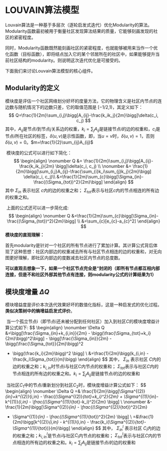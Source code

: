 # LOUVAIN算法模型

​		Louvain算法是一种基于多层次（逐轮启发式迭代）优化Modularity的算法。Modularity函数最初被用于衡量社区发现算法结果的质量，它能够刻画发现的社区的紧密程度。

同时，Modularity函数既然能刻画社区的紧密程度，也就能够被用来当作一个优化函数（目标函数），即将结点加入它的某个邻居所在的社区中，如果能够提升当前社区结构的modularity。则说明这次迭代优化是可接受的。

下面我们来讨论Louvain算法模型的核心组件。

## Modularity的定义

​		模块度是评估一个社区网络划分好坏的度量方法，它的物理含义是社区内节点的连边数与随机情况下的边数只差，它的取值范围是 [−1/2,1)，其定义如下：
$$
Q=\frac{1}{2m}\sum_{i,j}\bigg[A_{ij}-\frac{k_ik_j}{2m}\bigg]\delta(c_i, c_j)
$$
其中，$A_{ij}$是节点$i$到节点$j$关系边的权重，$k_i=\sum_{j}A_{ij}$是链接节点$i$的边的权重和，$c_i$是节点$i$所在社区的标签，$\delta(u,v)$是示性函数，即，当$u=v$时，$\delta(u,v)=1$，否则$\delta(u,v)=0$。$m=\frac{1}{2}\sum_{ij}A_{ij}$

​		模块度的公式可以进行如下简化：
$$
\begin{align}
\nonumber Q &= \frac{1}{2m}\sum_{i,j}\bigg[A_{ij}-\frac{k_ik_j}{2m} \bigg]\delta(c_i, c_j) \\
\nonumber  &= \frac{1}{2m}\bigg[\sum_{i,j}A_{ij}-\frac{\sum_{i}k_i\sum_{j}k_j}{2m}\bigg] \delta(c_i, c_j)\\
  &=\frac{1}{2m}\sum_{c}\bigg[\Sigma_{in}-\frac{(\Sigma_{tot})^2}{2m}\bigg]
\end{align}
$$
其中 $\Sigma_{in}$ 表示社区 $c$内的边的权重之和； $\Sigma_{tot}$表示与社区$c$内的节点相连的所有边的权重之和。

​		上面的公式还可以进一步简化成:
$$
\begin{align}
\nonumber Q &=\frac{1}{2m}\sum_{c}\bigg[\Sigma_{in}-\frac{(\Sigma_{tot})^2}{2m}\bigg] \\
  &=\sum_{c}[e_{c}-a_{c}^2]
\end{align}
$$
**模块度的直观理解：**

​		首先modularity是针对一个社区的所有节点进行了累加计算。其计算公式背后体现了这种思想：社区内部边的权重减去所有与社区节点相连的边的权重和，对无向图更好理解，即社区内部边的度数减去社区内节点的总度数。

​		**可以直观去想象一下，如果一个社区节点完全是“封闭的（即所有节点都互相内部连接，但是不和社区外部其他节点有连接，则modularity公式的计算结果为1）**



## 模块度增量 $\Delta Q$

​		模块增益度是评价本次迭代效果好坏的数值化指标，这是一种启发式的优化过程。**类似决策树中的熵增益启发式评价**。

​		当一个孤立节点i（即节点i还未被分配到任何社区）加入到社区$C$的模块度增益计算公式如下:
$$
\begin{align}
\nonumber \Delta Q &=\bigg[\frac{\Sigma_{in}+k_{i,in}}{2m} - \bigg(\frac{\Sigma_{tot}+k_i}{2m}\bigg)^2\bigg] - \bigg[\frac{\Sigma_{in}}{2m} - \bigg(\frac{\Sigma_{tot}}{2m}\bigg)^2
- \bigg(\frac{k_i}{2m}\bigg)^2
\bigg] \\
&=\frac{1}{2m}\bigg(k_{i,in} - \frac{k_i\Sigma_{tot}}{m}\bigg)
\end{align}
$$
其中， $\Sigma_{in}$ 表示社区 $C$内的边的权重之和；$k_{i,in}$时节点i与社区C内节点的权重和； $\Sigma_{tot}$表示与社区$C$内的节点相连的所有边的权重之和。$k_i=\sum_{j}A_{ij}$是链接节点$i$的边的权重和

​		当社区$C_{1}$中的节点$i$重新划分到社区$C_2$时，模块度增益计算公式如下：
$$
\begin{align}
\nonumber \Delta Q =& \frac{1}{2m}\bigg[\Sigma^{(2)}_{in}+k^{(2)}_{i,in} - \frac{(\Sigma^{(2)}_{tot}+k_i)^2}{2m} + \Sigma^{(1)}_{in}-k^{(1)}_{i,in} - \frac{(\Sigma^{(1)}_{tot}-k_i)^2}{2m} \bigg] \\
\nonumber &- \frac{1}{2m}\bigg[\Sigma^{(2)}_{in} - \frac{(\Sigma^{(2)}_{tot})^2}{2m}
+ \Sigma^{(1)}_{in} - \frac{(\Sigma^{(1)}_{tot})^2}{2m}
\bigg] \\
=&\frac{1}{2m}\bigg[k^{(2)}_{i,in} - k^{(1)}_{i,in} - \frac{k_i(\Sigma^{(2)}_{tot}-\Sigma^{(1)}_{tot})}{m}\bigg]
\end{align}
$$
其中， $\Sigma^{l}_{in}$ 表示社区 $C_{l}$内的边的权重之和；$k^l_{i,in}$是节点i与社区$C_l$内节点的权重和； $\Sigma^l_{tot}$表示与社区$C$内的节点相连的所有边的权重之和。$k_i=\sum_{j}A_{ij}$是链接节点$i$的边的权重和

